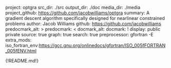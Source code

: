 project: optgra
src_dir: ./src
output_dir: ./doc
media_dir: ./media
project_github: https://github.com/jacobwilliams/optgra
summary: A gradient descent algorithm specifically designed for nearlinear constrained problems
author: Jacob Williams
github: https://github.com/jacobwilliams
predocmark_alt: >
predocmark: <
docmark_alt:
docmark: !
display: public
         private
source: true
graph: true
search: true
preprocessor: gfortran -E
extra_mods: iso_fortran_env:https://gcc.gnu.org/onlinedocs/gfortran/ISO_005fFORTRAN_005fENV.html

{!README.md!}